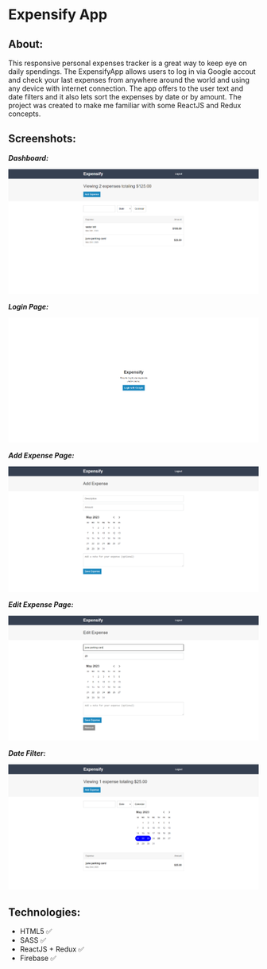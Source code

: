 # Expensify App

## About:
This responsive personal expenses tracker is a great way to keep eye on daily spendings. The ExpensifyApp allows users to log in via Google accout and check your last expenses from anywhere around the world and using any device with internet connection. The app offers to the user text and date filters and it also lets sort the expenses by date or by amount. The project was created to make me familiar with some ReactJS and Redux concepts. 

## Screenshots:
**_Dashboard:_**

![](/screenshots/dashboard.png)

**_Login Page:_**

![](/screenshots/login_page.png)

**_Add Expense Page:_**

![](/screenshots/add_expense_page.png)

**_Edit Expense Page:_**

![](/screenshots/edit_expense_page.png)

**_Date Filter:_**

![](/screenshots/date_filter.png)

## Technologies:
- HTML5 :white_check_mark:
- SASS :white_check_mark:
- ReactJS + Redux :white_check_mark:
- Firebase :white_check_mark:
